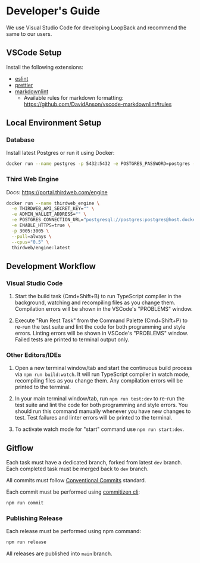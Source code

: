 # Developer's Guide

We use Visual Studio Code for developing LoopBack and recommend the same to our
users.

## VSCode Setup

Install the following extensions:

- [eslint](https://marketplace.visualstudio.com/items?itemName=dbaeumer.vscode-eslint)
- [prettier](https://marketplace.visualstudio.com/items?itemName=esbenp.prettier-vscode)
- [markdownlint](https://marketplace.visualstudio.com/items?itemName=DavidAnson.vscode-markdownlint)
  - Available rules for markdown formatting: <https://github.com/DavidAnson/vscode-markdownlint#rules>

## Local Environment Setup

### Database

Install latest Postgres or run it using Docker:

```sh
docker run --name postgres -p 5432:5432 -e POSTGRES_PASSWORD=postgres -d postgres
```

### Third Web Engine

Docs: <https://portal.thirdweb.com/engine>

```sh
docker run --name thirdweb_engine \
  -e THIRDWEB_API_SECRET_KEY="" \
  -e ADMIN_WALLET_ADDRESS="" \
  -e POSTGRES_CONNECTION_URL="postgresql://postgres:postgres@host.docker.internal:5432/postgres?sslmode=disable" \
  -e ENABLE_HTTPS=true \
  -p 3005:3005 \
  --pull=always \
  --cpus="0.5" \
  thirdweb/engine:latest
```

## Development Workflow

### Visual Studio Code

1. Start the build task (Cmd+Shift+B) to run TypeScript compiler in the
   background, watching and recompiling files as you change them. Compilation
   errors will be shown in the VSCode's "PROBLEMS" window.

2. Execute "Run Rest Task" from the Command Palette (Cmd+Shift+P) to re-run the
   test suite and lint the code for both programming and style errors. Linting
   errors will be shown in VSCode's "PROBLEMS" window. Failed tests are printed
   to terminal output only.

### Other Editors/IDEs

1. Open a new terminal window/tab and start the continuous build process via
   `npm run build:watch`. It will run TypeScript compiler in watch mode,
   recompiling files as you change them. Any compilation errors will be printed
   to the terminal.

2. In your main terminal window/tab, run `npm run test:dev` to re-run the test
   suite and lint the code for both programming and style errors. You should run
   this command manually whenever you have new changes to test. Test failures
   and linter errors will be printed to the terminal.

3. To activate watch mode for "start" command use `npm run start:dev`.

## Gitflow

Each task must have a dedicated branch, forked from latest `dev` branch. Each completed task must be merged back to `dev` branch.

All commits must follow [Conventional Commits](https://www.conventionalcommits.org/en) standard.

Each commit must be performed using [commitizen cli](https://commitizen-tools.github.io/commitizen/):

```sh
npm run commit
```

### Publishing Release

Each release must be performed using npm command:

```sh
npm run release
```

All releases are published into `main` branch.
